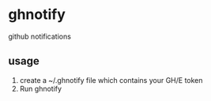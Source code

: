 # ghnotify
github notifications

## usage

1. create a ~/.ghnotify file which contains your GH/E token
2. Run ghnotify
